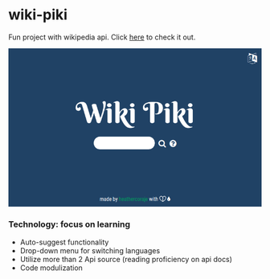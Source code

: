# wiki-piki

Fun project with wikipedia api.
Click [here](https://wikipiki.surge.sh) to check it out. 

![img](https://github.com/Heathercoraje/wiki-piki/blob/master/wikipiki_demo.png?raw=true)

### Technology: focus on learning 
+ Auto-suggest functionality
+ Drop-down menu for switching languages 
+ Utilize more than 2 Api source (reading proficiency on api docs)
+ Code modulization

